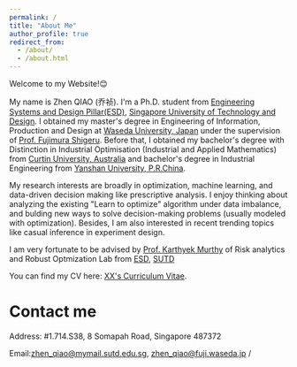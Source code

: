```yaml
---
permalink: /
title: "About Me"
author_profile: true
redirect_from: 
  - /about/
  - /about.html
---
```


Welcome to my Website!😊 

My name is Zhen QIAO (乔祯). I'm a Ph.D. student from [Engineering Systems and Design Pillar(ESD)](https://esd.sutd.edu.sg/), [Singapore University of Technology and Design](https://www.sutd.edu.sg/).  I obtained my master's degree in Engineering of Information, Production and Design at [Waseda University, Japan](https://www.waseda.jp/top/en/) under the supervision of [Prof. Fujimura Shigeru](https://www.waseda.jp/fsci/gips/other-en/2015/09/08/2172/). Before that, I obtained my bachelor's degree with Distinction in Industrial Optimisation (Industrial and Applied Mathematics) from [Curtin University, Australia](https://www.curtin.edu.au) and bachelor's degree in Industrial Engineering from [Yanshan University, P.R.China](https://english.ysu.edu.cn/index.htm).

My research interests are broadly in optimization, machine learning, and data-driven decision making like prescriptive analysis. I enjoy thinking about analyzing the existing "Learn to optimize" algorithm under data imbalance, and bulding new ways to solve decision-making problems (usually modeled with optimization). Besides, I am also interested in recent trending topics like casual inference in experiment design.

I am very fortunate to be advised by [Prof. Karthyek Murthy](https://sites.google.com/site/karthyekswebpage/) of Risk analytics and Robust Optmization Lab from [ESD](https://esd.sutd.edu.sg/), [SUTD](https://www.sutd.edu.sg/)

You can find my CV here: [XX's Curriculum Vitae](../assets/Curriculum_Vitae.pdf).

Contact me
======
Address: #1.714.S38, 8 Somapah Road, Singapore 487372

Email:[zhen_qiao@mymail.sutd.edu.sg](mailto:zhen_qiao@mymail.sutd.edu.sg), [zhen_qiao@fuji.waseda.jp](mailto:zhen_qiao@fuji.waseda.jp) / 





